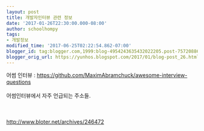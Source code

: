 ```yaml
---
layout: post
title: 개발자인터뷰 관련 정보
date: '2017-01-26T22:30:00.000-08:00'
author: schoolhompy
tags:
- 개발정보
modified_time: '2017-06-25T02:22:54.862-07:00'
blogger_id: tag:blogger.com,1999:blog-4954243635432022205.post-7572088645003189589
blogger_orig_url: https://yunhos.blogspot.com/2017/01/blog-post_26.html
---
```


어썸 인터뷰 : https://github.com/MaximAbramchuck/awesome-interview-questions<br/><br/>어썸인터뷰에서 자주 언급되는 주소들.<br/><br/>&nbsp;<br/><br/>http://www.bloter.net/archives/246472